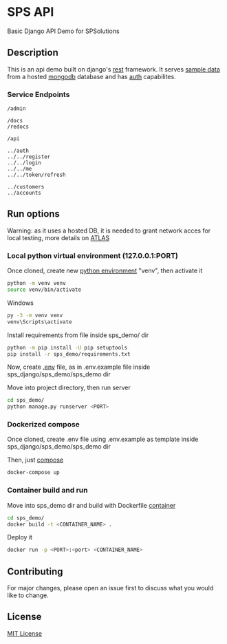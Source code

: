 # SPS API

Basic Django API Demo for SPSolutions

## Description

This is an api demo built on django's [rest](https://www.django-rest-framework.org/) framework. It serves [sample data](https://docs.atlas.mongodb.com/sample-data/sample-analytics/#std-label-sample-analytics) from a hosted [mongodb](https://www.mongodb.com) database and has [auth](https://django-rest-framework-simplejwt.readthedocs.io/en/latest/) capabilites.

### Service Endpoints

```open endpoints
/admin

/docs
/redocs

/api

../auth
../../register
../../login
../../me
../../token/refresh

../customers
../accounts
```

## Run options

Warning: as it uses a hosted DB, it is needed to grant network acces for local testing, more details on [ATLAS](https://www.mongodb.com/es/cloud/atlas)

### Local python virtual environment (127.0.0.1:PORT)

Once cloned, create new [python environment](https://docs.python.org/3/tutorial/venv.html) "venv", then activate it

```bash
python -m venv venv
source venv/bin/activate
```

Windows

```bash
py -3 -m venv venv
venv\Scripts\activate
```

Install requirements from file inside sps_demo/ dir

```bash
python -m pip install -U pip setuptools
pip install -r sps_demo/requirements.txt
```

Now, create [.env](https://django-environ.readthedocs.io/en/latest/) file, as in .env.example file inside sps_django/sps_demo/sps_demo dir

Move into project directory, then run server

```bash
cd sps_demo/
python manage.py runserver <PORT>
```

### Dockerized compose

Once cloned, create .env file using .env.example as template inside sps_django/sps_demo/sps_demo dir

Then, just [compose](https://docs.docker.com/compose/)

```bash
docker-compose up
```

### Container build and run

Move into sps_demo dir and build with Dockerfile [container](https://www.docker.com/resources/what-container)

```bash
cd sps_demo/
docker build -t <CONTAINER_NAME> .
```

Deploy it

```bash
docker run -p <PORT>:<port> <CONTAINER_NAME>
```

## Contributing

For major changes, please open an issue first to discuss what you would like to change.

## License
[MIT License](https://choosealicense.com/licenses/mit/)
